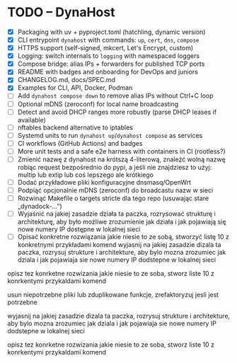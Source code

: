 # TODO – DynaHost

- [x] Packaging with uv + pyproject.toml (hatchling, dynamic version)
- [x] CLI entrypoint `dynahost` with commands: `up`, `cert`, `dns`, `compose`
- [x] HTTPS support (self-signed, mkcert, Let's Encrypt, custom)
- [x] Logging: switch internals to `logging` with namespaced loggers
- [x] Compose bridge: alias IPs + forwarders for published TCP ports
- [x] README with badges and onboarding for DevOps and juniors
- [x] CHANGELOG.md, docs/SPEC.md
- [x] Examples for CLI, API, Docker, Podman
- [ ] Add `dynahost compose down` to remove alias IPs without Ctrl+C loop
- [ ] Optional mDNS (zeroconf) for local name broadcasting
- [ ] Detect and avoid DHCP ranges more robustly (parse DHCP leases if available)
- [ ] nftables backend alternative to iptables
- [ ] Systemd units to run `dynahost up`/`dynahost compose` as services
- [ ] CI workflows (GitHub Actions) and badges
- [ ] More unit tests and a safe e2e harness with containers in CI (rootless?)
- [ ] Zmienić nazwę z dynahost na krótszą 4-literową, znaleźć wolną nazwę robiąc request bezpośrednio do pypi, a jeśli nie znajdziesz to użyj: multip lub extip lub coś lepszego ale krótkiego
- [ ] Dodać przykładowe pliki konfiguracyjne dnsmasq/OpenWrt
- [ ] Podpiąć opcjonalnie mDNS (zeroconf) do broadcastu nazw w sieci
- [ ] Rozwinąć Makefile o targets stricte dla tego repo (usuwając stare „dynadock-…”)
- [ ] Wyjaśnić na jakiej zasadzie działa ta paczka, rozrysować strukturę i architekturę, aby było możliwe zrozumienie jak działa i jak pojawiają się nowe numery IP dostępne w lokalnej sieci
- [ ] Opisać konkretne rozwiązania jakie niesie to ze sobą, stworzyć listę 10 z konkretnymi przykładami komend
wyjasnij na jakiej zasadzie dizala ta paczka, rozrysuj strukture i architekture, aby bylo mozna zrozumiec jak dziala i jak pojawiaja sie nowe numery IP dodstepne w lokalnej sieci

opisz tez konrketne rozwizania jakie niesie to ze soba, stworz liste 10 z konrkentymi przykaldami komend

usun niepotrzebne pliki  lub zduplikowane funkcje, zrefaktoryzuj jesli jest potrzebne

wyjasnij na jakiej zasadzie dizala ta paczka, rozrysuj strukture i architekture, aby bylo mozna zrozumiec jak dziala i jak pojawiaja sie nowe numery IP dodstepne w lokalnej sieci

opisz tez konrketne rozwizania jakie niesie to ze soba, stworz liste 10 z konrkentymi przykaldami komend